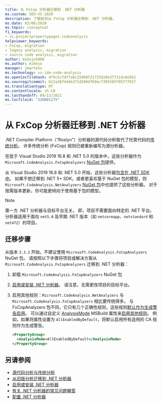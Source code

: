 ```yaml
---
title: 从 FxCop 分析器迁移到 .NET 分析器
ms.custom: SEO-VS-2020
description: 了解如何从 FxCop 分析器迁移到 .NET 分析器。
ms.date: 03/06/2020
ms.topic: conceptual
f1_keywords:
- vs.projectpropertypages.codeanalysis
helpviewer_keywords:
- FxCop, migration
- legacy analysis, migration
- source code analysis, migration
author: mikejo5000
ms.author: mikejo
manager: jmartens
ms.technology: vs-ide-code-analysis
ms.openlocfilehash: 479c5cfdffa8c25960f2172592de37731dc6e5b2
ms.sourcegitcommit: b12a38744db371d2894769ecf305585f9577792f
ms.translationtype: HT
ms.contentlocale: zh-CN
ms.lasthandoff: 09/13/2021
ms.locfileid: "126601275"
---
```

# <a name="migrate-from-fxcop-analyzers-to-net-analyzers"></a>从 FxCop 分析器迁移到 .NET 分析器

.NET Compiler Platform（“Roslyn”）分析器的源代码分析取代了托管代码的[传统分析](code-analysis-for-managed-code-overview.md)。 许多传统分析 (FxCop) 规则已被重新编写为源分析器。

在低于 Visual Studio 2019 16.8 和 .NET 5.0 的版本中，这些分析器作为 `Microsoft.CodeAnalysis.FxCopAnalyzers` [NuGet 包](https://www.nuget.org/packages/Microsoft.CodeAnalysis.FxCopAnalyzers)提供。

从 Visual Studio 2019 16.8 和 .NET 5.0 开始，这些分析器[包含在 .NET SDK 中](/dotnet/fundamentals/code-analysis/overview)。 如果不想迁移到 .NET 5+ SDK，或者更喜欢基于 NuGet 包的模型，则 `Microsoft.CodeAnalysis.NetAnalyzers` [NuGet 包](https://www.nuget.org/packages/Microsoft.CodeAnalysis.NetAnalyzers)中也提供了这些分析器。 对于按需版本更新，你可能更倾向于使用基于包的模型。

> [!NOTE]
> 第一方 .NET 分析器与目标平台无关。 即，项目不需要面向特定的 .NET 平台。 分析器适用于面向 `net5.0` 及早期 .NET 版本（如 `netcoreapp`、`netstandard` 和 `net472`）的项目。

## <a name="migration-steps"></a>迁移步骤

从版本 `3.3.2` 开始，不建议使用 `Microsoft.CodeAnalysis.FxCopAnalyzers` NuGet 包。 请按照以下步骤将项目或解决方案从 `Microsoft.CodeAnalysis.FxCopAnalyzers` 迁移到 .NET 分析器：

1. 卸载 `Microsoft.CodeAnalysis.FxCopAnalyzers` NuGet 包

2. [启用或安装 .NET 分析器](install-net-analyzers.md)。 请注意，无需更改项目的目标平台。

3. 启用其他规则：`Microsoft.CodeAnalysis.NetAnalyzers` 与 `Microsoft.CodeAnalysis.FxCopAnalyzers` 相比要传统得多。 与 FxCopAnalyzers 包不同，它只有几个正确性规则，这些规则[默认作为生成警告启用](/dotnet/fundamentals/code-analysis/overview#enabled-rules)。 可以通过自定义 [AnalysisMode](/dotnet/core/project-sdk/msbuild-props#analysismode) MSBuild 属性来[启用其他规则](/dotnet/fundamentals/code-analysis/overview#enable-additional-rules)。 例如，如果将属性设置为 `AllEnabledByDefault`，将默认启用所有适用的 CA 规则作为生成警告。

   ```xml
   <PropertyGroup>
     <AnalysisMode>AllEnabledByDefault</AnalysisMode>
   </PropertyGroup>
   ```

## <a name="see-also"></a>另请参阅

- [源代码分析与传统分析](net-analyzers-faq.yml#what-s-the-difference-between-legacy-fxcop-and--net-analyzers-)
- [从旧版分析迁移到 .NET 分析器](migrate-from-legacy-analysis-to-net-analyzers.md)
- [启用或安装 .NET 分析器](install-net-analyzers.md)
- [有关 .NET 分析器的常见问题解答](net-analyzers-faq.yml)
- [配置 .NET 分析器](/dotnet/fundamentals/code-analysis/code-quality-rule-options)
